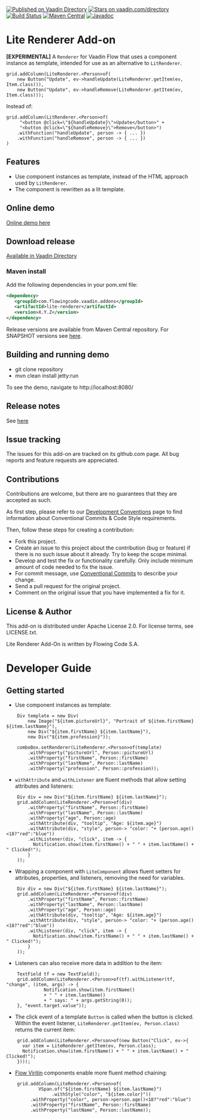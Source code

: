 [![Published on Vaadin Directory](https://img.shields.io/badge/Vaadin%20Directory-published-00b4f0.svg)](https://vaadin.com/directory/component/lite-renderer)
[![Stars on vaadin.com/directory](https://img.shields.io/vaadin-directory/star/lite-renderer.svg)](https://vaadin.com/directory/component/lite-renderer)
[![Build Status](https://jenkins.flowingcode.com/job/LiteRenderer-addon/badge/icon)](https://jenkins.flowingcode.com/job/LiteRenderer-addon)
[![Maven Central](https://img.shields.io/maven-central/v/com.flowingcode.vaadin.addons/lite-renderer)](https://mvnrepository.com/artifact/com.flowingcode.vaadin.addons/lite-renderer)
[![Javadoc](https://img.shields.io/badge/javadoc-00b4f0)](https://javadoc.flowingcode.com/artifact/com.flowingcode.vaadin.addons/lite-renderer)

# Lite Renderer Add-on

**[EXPERIMENTAL]** A `Renderer` for Vaadin Flow that uses a component instance as template, intended for use as an alternative to `LitRenderer`.

```
grid.addColumn(LiteRenderer.<Person>of(
    new Button("Update", ev->handleUpdate(LiteRenderer.getItem(ev, Item.class))),
    new Button("Update", ev->handleRemove(LiteRenderer.getItem(ev, Item.class)));
```

Instead of:

```
grid.addColumn(LitRenderer.<Person>of(
     "<button @click=\"${handleUpdate}\">Update</button>" +
     "<button @click=\"${handleRemove}\">Remove</button>")
    .withFunction("handleUpdate", person -> { ... })
    .withFunction("handleRemove", person -> { ... })        
)
```

## Features

* Use component instances as template, instead of the HTML approach used by `LitRenderer`.
* The component is rewritten as a lit template.

## Online demo

[Online demo here](http://addonsv24.flowingcode.com/lite-renderer)

## Download release

[Available in Vaadin Directory](https://vaadin.com/directory/component/lite-renderer)

### Maven install

Add the following dependencies in your pom.xml file:

```xml
<dependency>
   <groupId>com.flowingcode.vaadin.addons</groupId>
   <artifactId>lite-renderer</artifactId>
   <version>X.Y.Z</version>
</dependency>
```
<!-- the above dependency should be updated with latest released version information -->

Release versions are available from Maven Central repository. For SNAPSHOT versions see [here](https://maven.flowingcode.com/snapshots/).

## Building and running demo

- git clone repository
- mvn clean install jetty:run

To see the demo, navigate to http://localhost:8080/

## Release notes

See [here](https://github.com/FlowingCode/LiteRenderer/releases)

## Issue tracking

The issues for this add-on are tracked on its github.com page. All bug reports and feature requests are appreciated. 

## Contributions

Contributions are welcome, but there are no guarantees that they are accepted as such. 

As first step, please refer to our [Development Conventions](https://github.com/FlowingCode/DevelopmentConventions) page to find information about Conventional Commits & Code Style requirements.

Then, follow these steps for creating a contribution:

- Fork this project.
- Create an issue to this project about the contribution (bug or feature) if there is no such issue about it already. Try to keep the scope minimal.
- Develop and test the fix or functionality carefully. Only include minimum amount of code needed to fix the issue.
- For commit message, use [Conventional Commits](https://github.com/FlowingCode/DevelopmentConventions/blob/main/conventional-commits.md) to describe your change.
- Send a pull request for the original project.
- Comment on the original issue that you have implemented a fix for it.

## License & Author

This add-on is distributed under Apache License 2.0. For license terms, see LICENSE.txt.

Lite Renderer Add-On is written by Flowing Code S.A.

# Developer Guide

## Getting started


- Use component instances as template:
``` 
    Div template = new Div(
        new Image("${item.pictureUrl}", "Portrait of ${item.firstName} ${item.lastName}"),
        new Div("${item.firstName} ${item.lastName}"),
        new Div("${item.profession}"));

    comboBox.setRenderer(LiteRenderer.<Person>of(template)
        .withProperty("pictureUrl", Person::pictureUrl)
        .withProperty("firstName", Person::firstName)
        .withProperty("lastName", Person::lastName)
        .withProperty("profession", Person::profession));
```

- `withAttribute` and `withListener` are fluent methods that allow setting attributes and listeners:
```
    Div div = new Div("${item.firstName} ${item.lastName}");
    grid.addColumn(LiteRenderer.<Person>of(div)
        .withProperty("firstName", Person::firstName)
        .withProperty("lastName", Person::lastName)
        .withProperty("age", Person::age)
        .withAttribute(div, "tooltip", "Age: ${item.age}")
        .withAttribute(div, "style", person-> "color: "+ (person.age()<18?"red":"blue"))
        .withListener(div, "click", item -> {
          Notification.show(item.firstName() + " " + item.lastName() + " Clicked!");
        }
    ));
```
	
- Wrapping a component with `LiteComponent` allows fluent setters for attributes, properties, and listeners, removing the need for variables.
```
    Div div = new Div("${item.firstName} ${item.lastName}");
    grid.addColumn(LiteRenderer.<Person>of(div)
        .withProperty("firstName", Person::firstName)
        .withProperty("lastName", Person::lastName)
        .withProperty("age", Person::age)
        .withAttribute(div, "tooltip", "Age: ${item.age}")
        .withAttribute(div, "style", person-> "color: "+ (person.age()<18?"red":"blue"))
        .withListener(div, "click", item -> {
          Notification.show(item.firstName() + " " + item.lastName() + " Clicked!");
        }
    ));
```	
	
- Listeners can also receive more data in addition to the item:
```
    TextField tf = new TextField();
    grid.addColumn(LiteRenderer.<Person>of(tf).withListener(tf, "change", (item, args) -> {
              Notification.show(item.firstName()
              + " " + item.lastName()
              + " says: " + args.getString(0));
    }, "event.target.value"));
```

- The click event of a template `Button` is called when the button is clicked. Within the event listener, `LiteRenderer.getItem(ev, Person.class)` returns the current item:
```
    grid.addColumn(LiteRenderer.<Person>of(new Button("Click", ev->{
      var item = LiteRenderer.getItem(ev, Person.class);
      Notification.show(item.firstName() + " " + item.lastName() + " Clicked!");
    })));
```
	
- [Flow Viritin](https://vaadin.com/directory/component/flow-viritin) components enable more fluent method chaining:
```
    grid.addColumn(LiteRenderer.<Person>of(
            VSpan.of("${item.firstName} ${item.lastName}")
                 .withStyle("color", "${item.color}"))
         .withProperty("color", person->person.age()<18?"red":"blue")
         .withProperty("firstName", Person::firstName)
         .withProperty("lastName", Person::lastName));
```